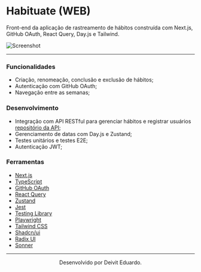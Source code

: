 # Habituate (WEB)

Front-end da aplicação de rastreamento de hábitos construída com Next.js, GitHub OAuth, React Query, Day.js e Tailwind.

![Screenshot](https://i.imgur.com/rKTiAgy.png)

---

### Funcionalidades

- Criação, renomeação, conclusão e exclusão de hábitos;
- Autenticação com GitHub OAuth;
- Navegação entre as semanas;

### Desenvolvimento

- Integração com API RESTful para gerenciar hábitos e registrar usuários [repositório da API](https://github.com/duardodev/habituate-api);
- Gerenciamento de datas com Day.js e Zustand;
- Testes unitários e testes E2E;
- Autenticação JWT;

### Ferramentas

- [Next.js](https://nextjs.org/)
- [TypeScript](https://www.typescriptlang.org/)
- [GitHub OAuth](https://docs.github.com/en/apps/oauth-apps)
- [React Query](https://tanstack.com/query/latest)
- [Zustand](https://zustand-demo.pmnd.rs/)
- [Jest](https://jestjs.io/pt-BR/)
- [Testing Library](https://testing-library.com/)
- [Playwright](https://playwright.dev/)
- [Tailwind CSS](https://tailwindcss.com/)
- [Shadcn/ui](https://ui.shadcn.com/)
- [Radix UI](https://www.radix-ui.com/)
- [Sonner](https://sonner.emilkowal.ski/)

---

<p align="center">Desenvolvido por Deivit Eduardo.</p>
